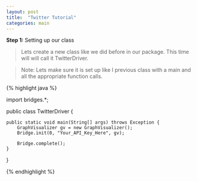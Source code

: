```yaml
---
layout: post
title:  "Twitter Tutorial"
categories: main
---
```


**Step 1:** Setting up our class

> Lets create a new class like we did before in our package. This time will will call it TwitterDriver.

> Note: Lets make sure it is set up like I previous class with a main and all the appropriate function calls.

{% highlight java  %}

import bridges.*;

public class TwitterDriver {

	public static void main(String[] args) throws Exception {
		GraphVisualizer gv = new GraphVisualizer();
		Bridge.init(0, "Your_API_Key_Here", gv);
		
		Bridge.complete();
	}
}

{% endhighlight %}

